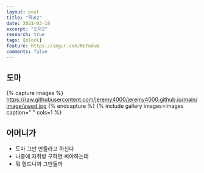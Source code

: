 ```yaml
---
layout: post
title: "목공2"
date: 2021-03-18
excerpt: "도마2"
research: true
tags: [block]
feature: https://imgur.com/NeFndvm
comments: false
---
```



## 도마
{% capture images %}
https://raw.githubusercontent.com/jeremy4000/jeremy4000.github.io/main/image/awed.jpg
{% endcapture %}
{% include gallery images=images caption=" " cols=1 %}


## 어머니가
* 도마 그만 만들라고 하신다
* 나중에 자취방 구하면 써야하는데
* 뭐 힘드니까 그만둘까
